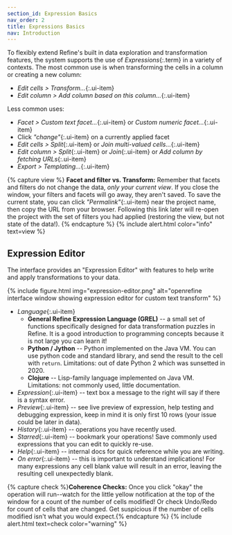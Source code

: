 ```yaml
---
section_id: Expression Basics
nav_order: 2
title: Expressions Basics
nav: Introduction
---
```


To flexibly extend Refine's built in data exploration and transformation features, the system supports the use of *Expressions*{:.term} in a variety of contexts.
The most common use is when transforming the cells in a column or creating a new column:

- *Edit cells > Transform...*{:.ui-item}
- *Edit column > Add column based on this column...*{:.ui-item}

Less common uses:

- *Facet > Custom text facet...*{:.ui-item} or *Custom numeric facet...*{:.ui-item} 
- Click *"change"*{:.ui-item} on a currently applied facet
- *Edit cells > Split*{:.ui-item} or *Join multi-valued cells...*{:.ui-item}
- *Edit column > Split*{:.ui-item} or *Join*{:.ui-item} or *Add column by fetching URLs*{:.ui-item}
- *Export > Templating...*{:.ui-item}

{% capture view %}
**Facet and filter vs. Transform:**
Remember that facets and filters do not change the data, *only your current view*.
If you close the window, your filters and facets will go away, they aren't saved.
To save the current state, you can click *"Permalink"*{:.ui-item} near the project name, then copy the URL from your browser.
Following this link later will re-open the project with the set of filters you had applied (restoring the view, but not state of the data!).
{% endcapture %}
{% include alert.html color="info" text=view %}

## Expression Editor

The interface provides an "Expression Editor" with features to help write and apply transformations to your data.

{% include figure.html img="expression-editor.png" alt="openrefine interface window showing expression editor for custom text transform" %}

- *Language*{:.ui-item}
    - **General Refine Expression Language (GREL)** -- a small set of functions specifically designed for data transformation puzzles in Refine. It is a good introduction to programming concepts because it is not large you can learn it!
    - **Python / Jython** -- Python implemented on the Java VM. You can use python code and standard library, and send the result to the cell with `return`. Limitations: out of date Python 2 which was sunsetted in 2020.
    - **Clojure** -- Lisp-family language implemented on Java VM. Limitations: not commonly used, little documentation. 
- *Expression*{:.ui-item} -- text box a message to the right will say if there is a syntax error.
- *Preview*{:.ui-item} -- see live preview of expression, help testing and debugging expression, keep in mind it is only first 10 rows (your issue could be later in data).
- *History*{:.ui-item} -- operations you have recently used.
- *Starred*{:.ui-item} -- bookmark your operations! Save commonly used expressions that you can edit to quickly re-use.
- *Help*{:.ui-item} -- internal docs for quick reference while you are writing.
- *On error*{:.ui-item} -- this is important to understand implications! For many expressions any cell blank value will result in an error, leaving the resulting cell unexpectedly blank. 

{% capture check %}**Coherence Checks:** Once you click "okay" the operation will run--watch for the little yellow notification at the top of the window for a count of the number of cells modified! Or check Undo/Redo for count of cells that are changed. Get suspicious if the number of cells modified isn't what you would expect.{% endcapture %}
{% include alert.html text=check color="warning" %}
